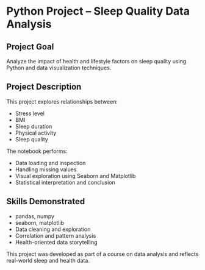 # Python Project – Sleep Quality Data Analysis

## Project Goal
Analyze the impact of health and lifestyle factors on sleep quality using Python and data visualization techniques.

## Project Description

This project explores relationships between:
- Stress level
- BMI
- Sleep duration
- Physical activity
- Sleep quality

The notebook performs:
- Data loading and inspection
- Handling missing values
- Visual exploration using Seaborn and Matplotlib
- Statistical interpretation and conclusion

## Skills Demonstrated
- pandas, numpy  
- seaborn, matplotlib  
- Data cleaning and exploration  
- Correlation and pattern analysis  
- Health-oriented data storytelling

This project was developed as part of a course on data analysis and reflects real-world sleep and health data.
